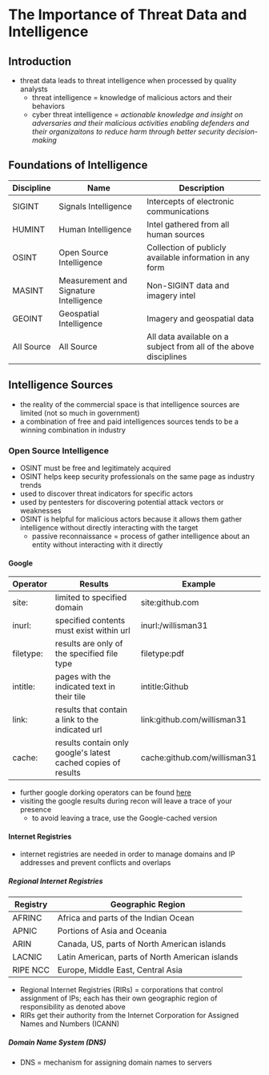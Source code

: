 # The Importance of Threat Data and Intelligence

## Introduction

- threat data leads to threat intelligence when processed by quality analysts
  - threat intelligence = knowledge of malicious actors and their behaviors
  - cyber threat intelligence = *actionable knowledge and insight on adversaries and their malicious activities enabling defenders and their organizaitons to reduce harm through better security decision-making*

## Foundations of Intelligence 

| Discipline | Name | Description |
| ---------- | ---- | ----------- |
| SIGINT | Signals Intelligence | Intercepts of electronic communications |
| HUMINT | Human Intelligence | Intel gathered from all human sources |
| OSINT | Open Source Intelligence | Collection of publicly available information in any form |
| MASINT | Measurement and Signature Intelligence | Non-SIGINT data and imagery intel |
| GEOINT | Geospatial Intelligence | Imagery and geospatial data |
| All Source | All Source | All data available on a subject from all of the above disciplines |

## Intelligence Sources 

- the reality of the commercial space is that intelligence sources are limited (not so much in government)
- a combination of free and paid intelligences sources tends to be a winning combination in industry

### Open Source Intelligence

- OSINT must be free and legitimately acquired
- OSINT helps keep security professionals on the same page as industry trends
- used to discover threat indicators for specific actors
- used by pentesters for discovering potential attack vectors or weaknesses
- OSINT is helpful for malicious actors because it allows them gather intelligence without directly interacting with the target
  - passive reconnaissance = process of gather intelligence about an entity without interacting with it directly

#### Google

| Operator | Results | Example |
| -------- | ------- | ------- |
| site: | limited to specified domain | site:github.com |
| inurl: | specified contents must exist within url | inurl:/willisman31 |
| filetype: | results are only of the specified file type | filetype:pdf |
| intitle: | pages with the indicated text in their tile | intitle:Github |
| link: | results that contain a link to the indicated url | link:github.com/willisman31 |
| cache: | results contain only google's latest cached copies of results | cache:github.com/willisman31 |

- further google dorking operators can be found [here](https://hackr.io/blog/google-dorks-cheat-sheet)
- visiting the google results during recon will leave a trace of your presence
  - to avoid leaving a trace, use the Google-cached version

#### Internet Registries

- internet registries are needed in order to manage domains and IP addresses and prevent conflicts and overlaps

##### Regional Internet Registries

| Registry | Geographic Region |
| -------- | ----------------- |
| AFRINC | Africa and parts of the Indian Ocean |
| APNIC | Portions of Asia and Oceania |
| ARIN | Canada, US, parts of North American islands |
| LACNIC | Latin American, parts of North American islands |
| RIPE NCC | Europe, Middle East, Central Asia |

- Regional Internet Registries (RIRs) = corporations that control assignment of IPs; each has their own geographic region of responsibility as denoted above
- RIRs get their authority from the Internet Corporation for Assigned Names and Numbers (ICANN)

##### Domain Name System (DNS)

- DNS = mechanism for assigning domain names to servers
